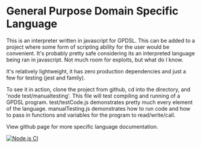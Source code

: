 # General Purpose Domain Specific Language

This is an interpreter written in javascript for GPDSL. This can be added to a project where some form of scripting ability for the user would be convenient. It's probably pretty safe considering its an interpreted language being ran in javascript. Not much room for exploits, but what do I know.

It's relatively lightweight, it has zero production dependencies and just a few for testing (jest and family).

To see it in action, clone the project from github, cd into the directory, and 'node test/manualtesting'. This file will test compiling and running of a GPDSL program. test/testCode.js demonstrates pretty much every element of the language. manualTesting.js demonstrates how to run code and how to pass in functions and variables for the program to read/write/call.

View github page for more specific language documentation.

[![Node.js CI](https://github.com/danielteel/gpdsl/actions/workflows/node.js.yml/badge.svg?branch=master)](https://github.com/danielteel/gpdsl/actions/workflows/node.js.yml)